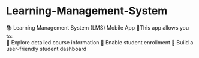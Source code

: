 # Learning-Management-System
📚 Learning Management System (LMS) Mobile App 
📱This app allows you to:  
🔹 Explore detailed course information 
🔹 Enable student enrollment 
🔹 Build a user-friendly student dashboard
